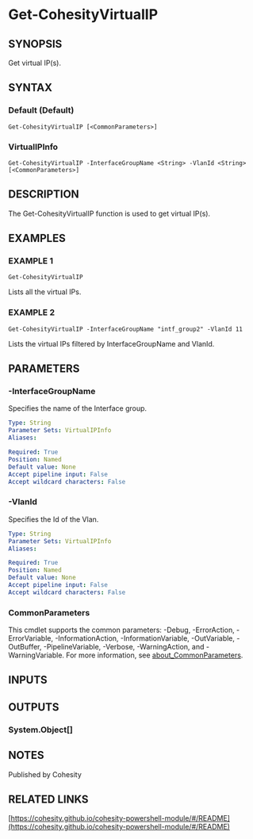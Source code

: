 # Get-CohesityVirtualIP

## SYNOPSIS
Get virtual IP(s).

## SYNTAX

### Default (Default)
```
Get-CohesityVirtualIP [<CommonParameters>]
```

### VirtualIPInfo
```
Get-CohesityVirtualIP -InterfaceGroupName <String> -VlanId <String> [<CommonParameters>]
```

## DESCRIPTION
The Get-CohesityVirtualIP function is used to get virtual IP(s).

## EXAMPLES

### EXAMPLE 1
```
Get-CohesityVirtualIP
```

Lists all the virtual IPs.

### EXAMPLE 2
```
Get-CohesityVirtualIP -InterfaceGroupName "intf_group2" -VlanId 11
```

Lists the virtual IPs filtered by InterfaceGroupName and VlanId.

## PARAMETERS

### -InterfaceGroupName
Specifies the name of the Interface group.

```yaml
Type: String
Parameter Sets: VirtualIPInfo
Aliases:

Required: True
Position: Named
Default value: None
Accept pipeline input: False
Accept wildcard characters: False
```

### -VlanId
Specifies the Id of the Vlan.

```yaml
Type: String
Parameter Sets: VirtualIPInfo
Aliases:

Required: True
Position: Named
Default value: None
Accept pipeline input: False
Accept wildcard characters: False
```

### CommonParameters
This cmdlet supports the common parameters: -Debug, -ErrorAction, -ErrorVariable, -InformationAction, -InformationVariable, -OutVariable, -OutBuffer, -PipelineVariable, -Verbose, -WarningAction, and -WarningVariable. For more information, see [about_CommonParameters](http://go.microsoft.com/fwlink/?LinkID=113216).

## INPUTS

## OUTPUTS

### System.Object[]
## NOTES
Published by Cohesity

## RELATED LINKS

[https://cohesity.github.io/cohesity-powershell-module/#/README](https://cohesity.github.io/cohesity-powershell-module/#/README)

